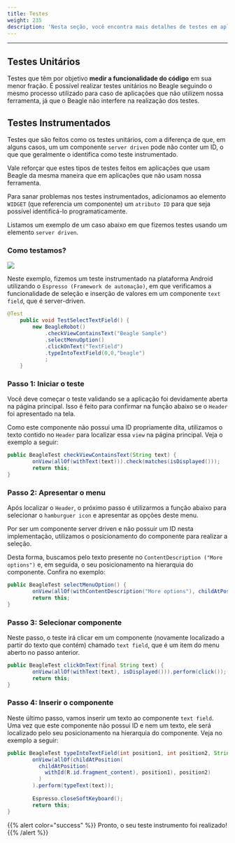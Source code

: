 ```yaml
---
title: Testes
weight: 235
description: 'Nesta seção, você encontra mais detalhes de testes em aplicações com o Beagle.'
---
```


---

## Testes Unitários

Testes que têm por objetivo **medir a funcionalidade do código** em sua menor fração. É possível realizar testes unitários no Beagle seguindo o mesmo processo utilizado para caso de aplicações que não utilizem nossa ferramenta, já que o Beagle não interfere na realização dos testes. 

## Testes Instrumentados

Testes que são feitos como os testes unitários, com a diferença de que, em alguns casos, um um componente `server driven` pode não conter um ID, o que que geralmente o identifica como teste instrumentado.

Vale reforçar que estes tipos de testes feitos em aplicações que usam Beagle da mesma maneira que em aplicações que não usam nossa ferramenta.  

Para sanar problemas nos testes instrumentados, adicionamos ao elemento `WIDGET` \(que referencia um componente\) um `atributo ID` para que seja possível identificá-lo programaticamente.

Listamos um exemplo de um caso abaixo em que fizemos testes usando um elemento `server driven`.

### Como testamos?

![](/gif-teste.gif)

Neste exemplo, fizemos um teste instrumentado na plataforma Android utilizando o `Espresso (Framework de automação)`, em que verificamos a funcionalidade de seleção e inserção de valores em um componente `text field`, que é server-driven. 

```java
@Test
    public void TestSelectTextField() {
        new BeagleRobot()
            .checkViewContainsText("Beagle Sample")
            .selectMenuOption()
            .clickOnText("TextField")
            .typeIntoTextField(0,0,"beagle")
            ;
    }
```

### Passo 1: Iniciar o teste

Você deve começar o teste validando se a aplicação foi devidamente aberta na página principal. Isso é feito para confirmar na função abaixo se o `Header` foi apresentado na tela. 

Como este componente não possui uma ID propriamente dita, utilizamos o texto contido no `Header` para localizar essa `view` na página principal. Veja o exemplo a seguir: 

```java
public BeagleTest checkViewContainsText(String text) {
        onView(allOf(withText(text))).check(matches(isDisplayed()));
        return this;
}
```

### Passo 2: Apresentar o menu

Após localizar o `Header`, o próximo passo é utilizarmos a função abaixo para selecionar o `hamburguer icon`  e apresentar as opções deste menu.

Por ser um componente server driven e não possuir um ID nesta implementação,  utilizamos o posicionamento do componente para realizar a seleção. 

Desta forma, buscamos pelo texto presente no `ContentDescription ("More options")` e, em seguida, o seu posicionamento na hierarquia do componente. Confira no exemplo: 

```java
public BeagleTest selectMenuOption() {
        onView(allOf(withContentDescription("More options"), childAtPosition(childAtPosition(withId(R.id.action_bar), 1), 0))).perform(click());
        return this;
}
```

### Passo 3: Selecionar componente

Neste passo, o teste irá clicar em um componente \(novamente localizado a partir do texto que contém\) chamado `text field`, que é um item do menu aberto no passo anterior.

```java
public BeagleTest clickOnText(final String text) {
        onView(allOf(withText(text), isDisplayed())).perform(click());
        return this;
}
```

### Passo 4: Inserir o componente

Neste último passo, vamos inserir um texto ao componente `text field`. Uma vez que este componente não possui ID e nem um texto, ele será localizado pelo seu posicionamento na hierarquia do componente. Veja no exemplo a seguir: 

```java
public BeagleTest typeIntoTextField(int position1, int position2, String text) {
        onView(allOf(childAtPosition(
          childAtPosition(
            withId(R.id.fragment_content), position1), position2)
          )
        ).perform(typeText(text));
                
        Espresso.closeSoftKeyboard();
        return this;
}
```

{{% alert color="success" %}}
Pronto, o seu teste instrumento foi realizado!
{{% /alert %}}
